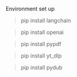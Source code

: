 Environment set up

>pip install langchain

>pip install openai

>pip install pypdf

>pip install yt_dlp

>pip install pydub
